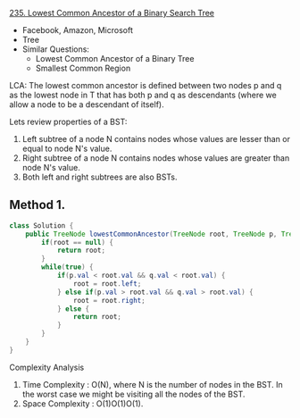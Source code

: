 [235. Lowest Common Ancestor of a Binary Search Tree](https://leetcode.com/problems/lowest-common-ancestor-of-a-binary-search-tree/)

* Facebook, Amazon, Microsoft
* Tree
* Similar Questions:
    * Lowest Common Ancestor of a Binary Tree
    * Smallest Common Region


LCA: The lowest common ancestor is defined between two nodes p and q as the lowest node in T that has both p and q as descendants (where we allow a node to be a descendant of itself).


Lets review properties of a BST:
1. Left subtree of a node N contains nodes whose values are lesser than or equal to node N's value.
2. Right subtree of a node N contains nodes whose values are greater than node N's value.
3. Both left and right subtrees are also BSTs.



## Method 1.
```java
class Solution {
    public TreeNode lowestCommonAncestor(TreeNode root, TreeNode p, TreeNode q) {
        if(root == null) {
            return root;
        }
        while(true) {
            if(p.val < root.val && q.val < root.val) {
                root = root.left;
            } else if(p.val > root.val && q.val > root.val) {
                root = root.right;
            } else {
                return root;
            }
        }
    }
}
```
Complexity Analysis
1. Time Complexity : O(N), where N is the number of nodes in the BST. In the worst case we might be visiting all the nodes of the BST.
2. Space Complexity : O(1)O(1)O(1). 
